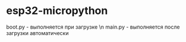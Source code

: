 # esp32-micropython

boot.py - выполняется при загрузке \n
main.py - выполняется после загрузки автоматически
